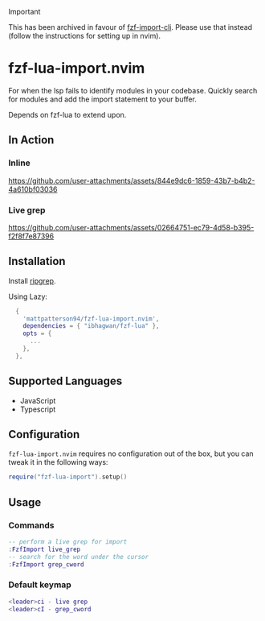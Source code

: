 > [!IMPORTANT]
> This has been archived in favour of [fzf-import-cli](https://github.com/mattpatterson94/fzf-import-cli). Please use that instead (follow the instructions for setting up in nvim).

# fzf-lua-import.nvim

For when the lsp fails to identify modules in your codebase. Quickly search for modules and add the import statement to your buffer.

Depends on fzf-lua to extend upon.

## In Action

### Inline

https://github.com/user-attachments/assets/844e9dc6-1859-43b7-b4b2-4a610bf03036


### Live grep

https://github.com/user-attachments/assets/02664751-ec79-4d58-b395-f2f8f7e87396


## Installation

Install [ripgrep](https://github.com/BurntSushi/ripgrep).

Using Lazy:

```lua
  {
    'mattpatterson94/fzf-lua-import.nvim',
    dependencies = { "ibhagwan/fzf-lua" },
    opts = {
      ...
    },
  },
```

## Supported Languages

* JavaScript
* Typescript

## Configuration

`fzf-lua-import.nvim` requires no configuration out of the box, but you can tweak it in the following ways:

```lua
require("fzf-lua-import").setup()
```

## Usage


### Commands

```lua
-- perform a live grep for import
:FzfImport live_grep
-- search for the word under the cursor
:FzfImport grep_cword
```

### Default keymap

```lua
<leader>ci - live grep
<leader>cI - grep_cword
```
